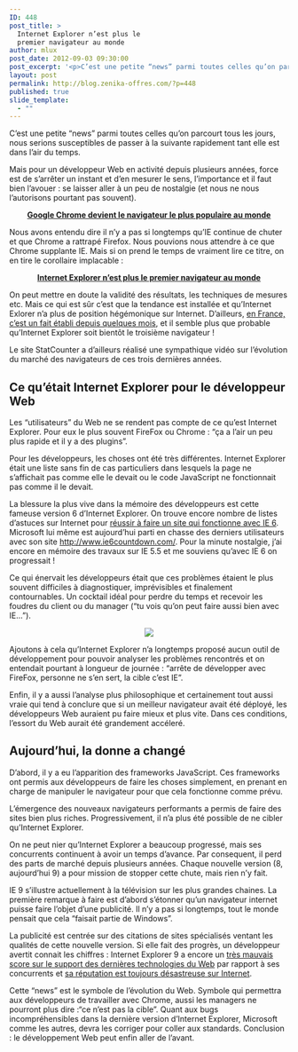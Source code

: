 ```yaml
---
ID: 448
post_title: >
  Internet Explorer n’est plus le
  premier navigateur au monde
author: mlux
post_date: 2012-09-03 09:30:00
post_excerpt: '<p>C’est une petite “news” parmi toutes celles qu’on parcourt tous les jours, nous serions susceptibles de passer à la suivante rapidement tant elle est dans l’air du temps.</p> <p>Mais pour un développeur Web en activité depuis plusieurs années, force est de s’arrêter un instant et d’en mesurer le sens, l’importance et il faut bien l’avouer&nbsp;: se laisser aller à un peu de nostalgie (et nous ne nous l’autorisons pourtant pas souvent).</p>'
layout: post
permalink: http://blog.zenika-offres.com/?p=448
published: true
slide_template:
  - ""
---
```

<p>C’est une petite “news” parmi toutes celles qu’on parcourt tous les jours, nous serions susceptibles de passer à la suivante rapidement tant elle est dans l’air du temps.</p> <p>Mais pour un développeur Web en activité depuis plusieurs années, force est de s’arrêter un instant et d’en mesurer le sens, l’importance et il faut bien l’avouer&nbsp;: se laisser aller à un peu de nostalgie (et nous ne nous l’autorisons pourtant pas souvent).</p>
<!--more-->
<p style="text-align: center;"><strong><a href="http://www.developpez.com/actu/46422/Google-Chrome-devient-le-navigateur-le-plus-populaire-au-monde-avec-un-tiers-de-part-de-marche-selon-StatCounter/" target="_blank">Google Chrome devient le navigateur le plus populaire au monde</a></strong></p> <p>Nous avons entendu dire il n’y a pas si longtemps qu’IE continue de chuter et que Chrome a rattrapé Firefox. Nous pouvions nous attendre à ce que Chrome supplante IE. Mais si on prend le temps de vraiment lire ce titre, on en tire le corollaire implacable&nbsp;:</p> <p style="text-align: center;"><strong><a href="http://gs.statcounter.com/" target="_blank">Internet Explorer n’est plus le premier navigateur au monde</a></strong></p> <p>On peut mettre en doute la validité des résultats, les techniques de mesures etc. Mais ce qui est sûr c’est que la tendance est installée et qu’Internet Exlorer n’a plus de position hégémonique sur Internet. D’ailleurs, <a href="http://gs.statcounter.com/#browser-FR-monthly-201107-201207" target="_blank">en France, c’est un fait établi depuis quelques mois</a>, et il semble plus que probable qu’Internet Explorer soit bientôt le troisième navigateur&nbsp;!</p> <p>Le site StatCounter a d’ailleurs réalisé une sympathique vidéo sur l’évolution du marché des navigateurs de ces trois dernières années.</p> <p style="text-align: center;"><object type="application/x-shockwave-flash" style="width:450px; height:366px;" data="http://www.youtube.com/v/jtBlvutR9cU?version=3"> <param name="movie" value="http://www.youtube.com/v/jtBlvutR9cU?version=3" /> <param name="allowFullScreen" value="true" /> <param name="allowscriptaccess" value="always" /> </object></p> <h2>Ce qu’était Internet Explorer pour le développeur Web</h2> <p>Les “utilisateurs” du Web ne se rendent pas compte de ce qu’est Internet Explorer. Pour eux le plus souvent FireFox ou Chrome : “ça a l’air un peu plus rapide et il y a des plugins”.</p> <p>Pour les développeurs, les choses ont été très différentes. Internet Explorer était une liste sans fin de cas particuliers dans lesquels la page ne s’affichait pas comme elle le devait ou le code JavaScript ne fonctionnait pas comme il le devait.</p> <p>La blessure la plus vive dans la mémoire des développeurs est cette fameuse version 6 d’Internet Explorer. On trouve encore nombre de listes d’astuces sur Internet pour <a href="http://sixrevisions.com/web-development/definitive-guide-to-taming-the-ie6-beast/" target="_blank">réussir à faire un site qui fonctionne avec IE 6</a>. Microsoft lui même est aujourd’hui parti en chasse des derniers utilisateurs avec son site <a href="http://www.ie6countdown.com/" target="_blank">http://www.ie6countdown.com/</a>. Pour la minute nostalgie, j’ai encore en mémoire des travaux sur IE 5.5 et me souviens qu’avec IE 6 on progressait !</p> <p>Ce qui énervait les développeurs était que ces problèmes étaient le plus souvent difficiles à diagnostiquer, imprévisibles et finalement contournables. Un cocktail idéal pour perdre du temps et recevoir les foudres du client ou du manager (“tu vois qu’on peut faire aussi bien avec IE...”).</p> <p style="text-align: center;"><a href="http://blog.zenika.com/public/Billet_0372/ie.jpg" target="_blank"><img src="http://blog.zenika.com/public/Billet_0372/ie-min.jpg" /></a></p> <p>Ajoutons à cela qu’Internet Explorer n’a longtemps proposé aucun outil de développement pour pouvoir analyser les problèmes rencontrés et on entendait pourtant à longueur de journée : “arrête de développer avec FireFox, personne ne s’en sert, la cible c’est IE”.</p> <p>Enfin, il y a aussi l’analyse plus philosophique et certainement tout aussi vraie qui tend à conclure que si un meilleur navigateur avait été déployé, les développeurs Web auraient pu faire mieux et plus vite. Dans ces conditions, l’essort du Web aurait été grandement accéleré.</p> <h2>Aujourd’hui, la donne a changé</h2> <p>D’abord, il y a eu l’apparition des frameworks JavaScript. Ces frameworks ont permis aux développeurs de faire les choses simplement, en prenant en charge de manipuler le navigateur pour que cela fonctionne comme prévu.</p> <p>L’émergence des nouveaux navigateurs performants a permis de faire des sites bien plus riches. Progressivement, il n’a plus été possible de ne cibler qu’Internet Explorer.</p> <p>On ne peut nier qu’Internet Explorer a beaucoup progressé, mais ses concurrents continuent à avoir un temps d’avance. Par consequent, il perd des parts de marché depuis plusieurs années. Chaque nouvelle version (8, aujourd’hui 9) a pour mission de stopper cette chute, mais rien n’y fait.</p> <p>IE 9 s’illustre actuellement à la télévision sur les plus grandes chaines. La première remarque à faire est d’abord s’étonner qu’un navigateur internet puisse faire l’objet d’une publicité. Il n’y a pas si longtemps, tout le monde pensait que cela “faisait partie de Windows”.</p> <p>La publicité est centrée sur des citations de sites spécialisés ventant les qualités de cette nouvelle version. Si elle fait des progrès, un développeur avertit connait les chiffres : Internet Explorer 9 a encore un <a href="http://html5test.com/results/desktop.html" target="_blank">très mauvais score sur le support des dernières technologies du Web</a> par rapport à ses concurrents et <a href="http://www.whatdoestheinternetthink.net/internet%20explorer%209" target="_blank">sa réputation est toujours désastreuse sur Internet</a>.</p> <p>Cette “news” est le symbole de l’évolution du Web. Symbole qui permettra aux développeurs de travailler avec Chrome, aussi les managers ne pourront plus dire :“ce n’est pas la cible”. Quant aux bugs incompréhensibles dans la dernière version d’Internet Explorer, Microsoft comme les autres, devra les corriger pour coller aux standards. Conclusion : le développement Web peut enfin aller de l’avant.</p>